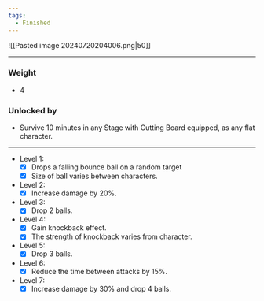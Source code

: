 ```yaml
---
tags:
  - Finished
---
```

![[Pasted image 20240720204006.png|50]]

---
### Weight
- 4
### Unlocked by
- Survive 10 minutes in any Stage with Cutting Board equipped, as any flat character.
---
- Level 1:
	- [x] Drops a falling bounce ball on a random target
	- [x] Size of ball varies between characters.
- Level 2:
	- [x] Increase damage by 20%.
- Level 3:
	- [x] Drop 2 balls.
- Level 4:
	- [x] Gain knockback effect. 
	- [x] The strength of knockback varies from character.
- Level 5:
	- [x] Drop 3 balls.
- Level 6:
	- [x] Reduce the time between attacks by 15%.
- Level 7:
	- [x] Increase damage by 30% and drop 4 balls. 